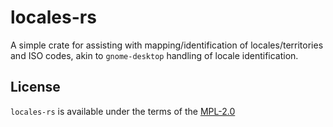 # locales-rs

A simple crate for assisting with mapping/identification of locales/territories and ISO codes, akin to `gnome-desktop` handling of locale identification.

## License

`locales-rs` is available under the terms of the [MPL-2.0](https://spdx.org/licenses/MPL-2.0.html)
